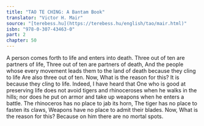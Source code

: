 ```yaml
---
title: "TAO TE CHING: A Bantam Book"
translator: "Victor H. Mair"
source: "[terebess.hu](https://terebess.hu/english/tao/mair.html)"
isbn: "978-0-307-43463-0"
part: 2
chapter: 50
---
```

A person comes forth to life and enters into death.
Three out of ten are partners of life,
Three out of ten are partners of death,
And the people whose every movement leads them to the land of death because they cling to life
Are also three out of ten.
Now,
What is the reason for this?
It is because they cling to life.
Indeed,
I have heard that
One who is good at preserving life does not avoid tigers and rhinoceroses when he walks in the hills;
nor does he put on armor and take up weapons when he enters a battle.
The rhinoceros has no place to jab its horn,
The tiger has no place to fasten its claws,
Weapons have no place to admit their blades.
Now,
What is the reason for this?
Because on him there are no mortal spots.